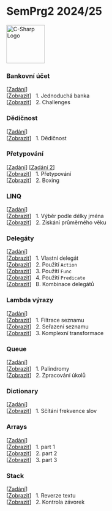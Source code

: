 # SemPrg2 2024/25
<a href="https://dotnet.microsoft.com/en-us/languages/csharp"><img src="https://saskyo.dev/github-images/csharp-logo.png" alt="C-Sharp Logo" width="100" /></a>

### Bankovní účet
[[Zadání](https://github.com/hakenr/Programiste.CSharp/tree/master/BankingOop)]<br>
[[Zobrazit](/simplebank/Program.cs)] &nbsp; 1. Jednoduchá banka<br>
[[Zobrazit](/simplebank/challenges)] &nbsp; 2. Challenges<br>

### Dědičnost
[[Zadání](https://github.com/ShadowMoonlight-MS/Programovani/tree/main/Progr2/03_dedicnost)]<br>
[[Zobrazit](/inheritance/Program.cs)] &nbsp; 1. Dědičnost<br>

### Přetypování
[[Zadání](https://github.com/ShadowMoonlight-MS/Programovani/tree/main/Progr2/04_přetypování_as_is)] [[Zadání 2](https://github.com/ShadowMoonlight-MS/Programovani/tree/main/Progr2/05_boxing)]<br>
[[Zobrazit](/typecasting/Program.cs)] &nbsp; 1. Přetypování<br>
[[Zobrazit](/typecasting/boxing/Program.cs)] &nbsp; 2. Boxing<br>

### LINQ
[[Zadání](https://github.com/ShadowMoonlight-MS/Programovani/tree/main/Progr2/06_LINQ)]<br>
[[Zobrazit](/linq/part1.cs)] &nbsp; 1. Výběr podle délky jména<br>
[[Zobrazit](/linq/part2.cs)] &nbsp; 2. Získání průměrného věku<br>

### Delegáty
[[Zadání](https://github.com/ShadowMoonlight-MS/Programovani/blob/main/Progr2/XX_Deleg%C3%A1t/)]<br>
[[Zobrazit](/delegates/part1.cs)] &nbsp; 1. Vlastní delegát<br>
[[Zobrazit](/delegates/part2.cs)] &nbsp; 2. Použití `Action`<br>
[[Zobrazit](/delegates/part3.cs)] &nbsp; 3. Použití `Func`<br>
[[Zobrazit](/delegates/part4.cs)] &nbsp; 4. Použití `Predicate`<br>
[[Zobrazit](/delegates/bonus.cs)] &nbsp; B. Kombinace delegátů<br>

### Lambda výrazy
[[Zadání](https://github.com/ShadowMoonlight-MS/Programovani/tree/main/Progr2/08_Lambda)]<br>
[[Zobrazit](/lambda/part1.cs)] &nbsp; 1. Filtrace seznamu<br>
[[Zobrazit](/lambda/part2.cs)] &nbsp; 2. Seřazení seznamu<br>
[[Zobrazit](/lambda/part3.cs)] &nbsp; 3. Komplexní transformace<br>

### Queue
[[Zadání](https://github.com/ShadowMoonlight-MS/Programovani/tree/main/Progr2/09_Queue)]<br>
[[Zobrazit](/queue/part1.cs)] &nbsp; 1. Palindromy<br>
[[Zobrazit](/queue/part2.cs)] &nbsp; 2. Zpracování úkolů<br>

### Dictionary
[[Zadání](https://github.com/ShadowMoonlight-MS/Programovani/tree/main/Progr1/10_Dictionary)]<br>
[[Zobrazit](/dictionary/bonus.cs)] &nbsp; 1. Sčítání frekvence slov<br>

### Arrays
[[Zadání](https://github.com/ShadowMoonlight-MS/Programovani/blob/main/Progr2/10_Adv_arrays)]<br>
[[Zobrazit](/arrays/part1.cs)] &nbsp; 1. part 1<br>
[[Zobrazit](/arrays/part2.cs)] &nbsp; 2. part 2<br>
[[Zobrazit](/arrays/part3.cs)] &nbsp; 3. part 3<br>

### Stack
[[Zadání](https://github.com/ShadowMoonlight-MS/Programovani/blob/main/Progr2/11_Stack)]<br>
[[Zobrazit](/stack/part1.cs)] &nbsp; 1. Reverze textu<br>
[[Zobrazit](/stack/part2.cs)] &nbsp; 2. Kontrola závorek<br>
